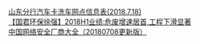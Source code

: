   
[山东分行汽车卡洗车网点信息表(2018.7.18)](http://www.dianyue.me/archives/911/4v4r8jixlq6zn8ff/)  
[【国君环保徐强】2018H1业绩:危废增速居首,工程下滑显著](http://www.dianyue.me/archives/058/8i17dxvsob2a4dz0/)  
[中国网络安全厂商大全（20180708更新版）](http://www.dianyue.me/archives/511/1tiaoap1r2f4yy15/)
